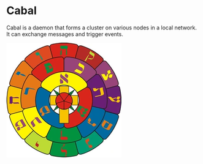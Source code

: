 # Cabal

Cabal is a daemon that forms a cluster on various nodes in a local network. It can exchange messages and trigger events.

![Rosy Cross](Hermetic_Rose.webp)